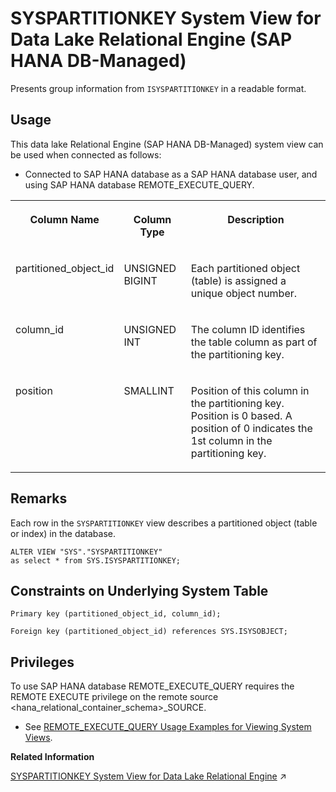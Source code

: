 <!-- loio6cde676a747347609a0c559e3324e62a -->

# SYSPARTITIONKEY System View for Data Lake Relational Engine \(SAP HANA DB-Managed\)

Presents group information from `ISYSPARTITIONKEY` in a readable format.



## Usage

This data lake Relational Engine \(SAP HANA DB-Managed\) system view can be used when connected as follows:

-   Connected to SAP HANA database as a SAP HANA database user, and using SAP HANA database REMOTE\_EXECUTE\_QUERY.





<table>
<tr>
<th valign="top">

Column Name

</th>
<th valign="top">

Column Type

</th>
<th valign="top">

Description

</th>
</tr>
<tr>
<td valign="top">

partitioned\_object\_id

</td>
<td valign="top">

UNSIGNED BIGINT

</td>
<td valign="top">

Each partitioned object \(table\) is assigned a unique object number.

</td>
</tr>
<tr>
<td valign="top">

column\_id

</td>
<td valign="top">

UNSIGNED INT

</td>
<td valign="top">

The column ID identifies the table column as part of the partitioning key.

</td>
</tr>
<tr>
<td valign="top">

position

</td>
<td valign="top">

SMALLINT

</td>
<td valign="top">

Position of this column in the partitioning key. Position is 0 based. A position of 0 indicates the 1st column in the partitioning key.

</td>
</tr>
</table>



<a name="loio6cde676a747347609a0c559e3324e62a__section_wh4_vrj_wrb"/>

## Remarks

Each row in the `SYSPARTITIONKEY` view describes a partitioned object \(table or index\) in the database.

```
ALTER VIEW "SYS"."SYSPARTITIONKEY"
as select * from SYS.ISYSPARTITIONKEY;
```



<a name="loio6cde676a747347609a0c559e3324e62a__section_m1n_wrj_wrb"/>

## Constraints on Underlying System Table

```
Primary key (partitioned_object_id, column_id);
```

```
Foreign key (partitioned_object_id) references SYS.ISYSOBJECT;
```



<a name="loio6cde676a747347609a0c559e3324e62a__section_gj1_wy1_4yb"/>

## Privileges

To use SAP HANA database REMOTE\_EXECUTE\_QUERY requires the REMOTE EXECUTE privilege on the remote source <hana\_relational\_container\_schema\>\_SOURCE.

-   See [REMOTE\_EXECUTE\_QUERY Usage Examples for Viewing System Views](https://help.sap.com/docs/SAP_HANA_DATA_LAKE/a898e08b84f21015969fa437e89860c8/ada51c0074354a5f99b60c14cffb653c.html).

**Related Information**  


[SYSPARTITIONKEY System View for Data Lake Relational Engine](https://help.sap.com/viewer/19b3964099384f178ad08f2d348232a9/2024_3_QRC/en-US/a5d4d0f884f21015b5589652d668a182.html "Presents group information from ISYSPARTITIONKEY in a readable format.") :arrow_upper_right:

